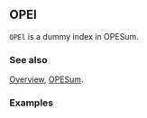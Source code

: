 ## OPEl

`OPEl` is a dummy index in OPESum.

### See also

[Overview](Extra/FeynCalc.md), [OPESum](OPESum.md).

### Examples
